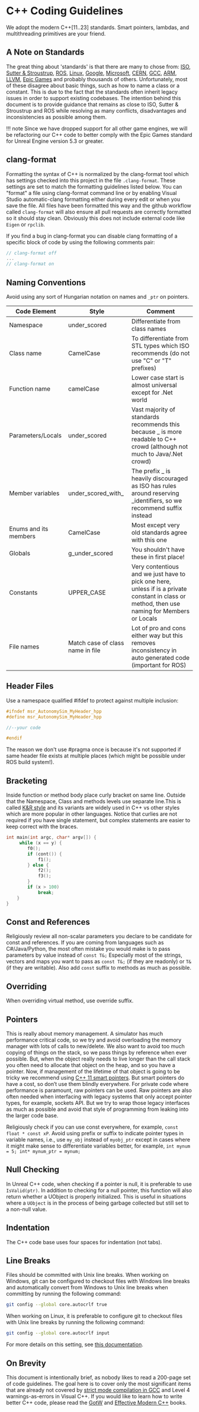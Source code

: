 # C++ Coding Guidelines

We adopt the modern C++[11..23] standards. Smart pointers, lambdas, and multithreading primitives are your friend.

## A Note on Standards

The great thing about 'standards' is that there are many to chose from: [ISO](https://isocpp.org/wiki/faq/coding-standards), [Sutter &amp; Stroustrup](https://github.com/isocpp/CppCoreGuidelines/blob/master/CppCoreGuidelines.md), [ROS](http://wiki.ros.org/CppStyleGuide), [Linux](https://www.kernel.org/doc/Documentation/process/coding-style.rst), [Google](https://google.github.io/styleguide/cppguide.html), [Microsoft](https://msdn.microsoft.com/en-us/library/888a6zcz.aspx), [CERN](http://atlas-computing.web.cern.ch/atlas-computing/projects/qa/draft_guidelines.html), [GCC](https://gcc.gnu.org/wiki/CppConventions), [ARM](http://infocenter.arm.com/help/index.jsp?topic=/com.arm.doc.dui0475c/CJAJAJCJ.html), [LLVM](http://llvm.org/docs/CodingStandards.html), [Epic Games](https://docs.unrealengine.com/5.3/en-US/epic-cplusplus-coding-standard-for-unreal-engine/) and probably thousands of others. Unfortunately, most of these disagree about basic things, such as how to name a class or a constant. This is due to the fact that the standards often inherit legacy issues in order to support existing codebases. The intention behind this document is to provide guidance that remains as close to ISO, Sutter &amp; Stroustrup and ROS while resolving as many conflicts, disadvantages and inconsistencies as possible among them.

!!! note
    Since we have dropped support for all other game engines, we will be refactoring our C++ code to better comply with the Epic Games standard for Unreal Engine version 5.3 or greater.

## clang-format

Formatting the syntax of C++ is normalized by the clang-format tool which has settings checked into this project in the file `.clang-format`. These settings are set to match the formatting guidelines listed below.  You can "format" a file using clang-format command line or by enabling Visual Studio automatic-clang formatting either during every edit or when you save the file.  All files have been formatted this way and the github workflow called `clang-format` will also ensure all pull requests are correctly formatted so it should stay clean.  Obviously this does not include external code like `Eigen` or `rpclib`.  

If you find a bug in clang-format you can disable clang formatting of a specific block of code by using the following comments pair:

```cpp
// clang-format off
...
// clang-format on
```

## Naming Conventions

Avoid using any sort of Hungarian notation on names and `_ptr` on pointers.

| **Code Element**      | **Style**                        | **Comment**                                                                                                                                   |
| --------------------- | -------------------------------- | --------------------------------------------------------------------------------------------------------------------------------------------- |
| Namespace             | under\_scored                    | Differentiate from class names                                                                                                                |
| Class name            | CamelCase                        | To differentiate from STL types which ISO recommends (do not use "C" or "T" prefixes)                                                         |
| Function name         | camelCase                        | Lower case start is almost universal except for .Net world                                                                                    |
| Parameters/Locals     | under\_scored                    | Vast majority of standards recommends this because \_ is more readable to C++ crowd (although not much to Java/.Net crowd)                    |
| Member variables      | under\_scored\_with\_            | The prefix \_ is heavily discouraged as ISO has rules around reserving \_identifiers, so we recommend suffix instead                          |
| Enums and its members | CamelCase                        | Most except very old standards agree with this one                                                                                            |
| Globals               | g\_under\_scored                 | You shouldn't have these in first place!                                                                                                      |
| Constants             | UPPER\_CASE                      | Very contentious and we just have to pick one here, unless if is a private constant in class or method, then use naming for Members or Locals |
| File names            | Match case of class name in file | Lot of pro and cons either way but this removes inconsistency in auto generated code (important for ROS)                                      |

## Header Files

Use a namespace qualified #ifdef to protect against multiple inclusion:

```cpp
#ifndef msr_AutonomySim_MyHeader_hpp
#define msr_AutonomySim_MyHeader_hpp

//--your code

#endif
```

The reason we don't use #pragma once is because it's not supported if same header file exists at multiple places (which might be possible under ROS build system!).

## Bracketing

Inside function or method body place curly bracket on same line. Outside that the Namespace, Class and methods levels use separate line.This is called [K&amp;R style](https://en.wikipedia.org/wiki/Indent_style#K.26R_style) and its variants are widely used in C++ vs other styles which are more popular in other languages. Notice that curlies are not required if you have single statement, but complex statements are easier to keep correct with the braces.

```cpp
int main(int argc, char* argv[]) {
     while (x == y) {
        f0();
        if (cont()) {
            f1();
        } else {
            f2();
            f3();
        }
        if (x > 100)
            break;
    }
}
```

## Const and References

Religiously review all non-scalar parameters you declare to be candidate for const and references. If you are coming from languages such as C#/Java/Python, the most often mistake you would make is to pass parameters by value instead of `const T&;` Especially most of the strings, vectors and maps you want to pass as `const T&;` (if they are readonly) or `T&` (if they are writable). Also add `const` suffix to methods as much as possible.

## Overriding

When overriding virtual method, use override suffix.

## Pointers

This is really about memory management. A simulator has much performance critical code, so we try and avoid overloading the memory manager with lots of calls to new/delete. We also want to avoid too much copying of things on the stack, so we pass things by reference when ever possible. But, when the object really needs to live longer than the call stack you often need to allocate that object on the heap, and so you have a pointer.  Now, if management of the lifetime of that object is going to be tricky we recommend using [C++ 11 smart pointers](https://cppstyle.wordpress.com/c11-smart-pointers/). But smart pointers do have a cost, so don’t use them blindly everywhere.  For private code where performance is paramount, raw pointers can be used. Raw pointers are also often needed when interfacing with legacy systems that only accept pointer types, for example, sockets API. But we try to wrap those legacy interfaces as much as possible and avoid that style of programming from leaking into the larger code base.

Religiously check if you can use const everywhere, for example, `const float * const xP`. Avoid using prefix or suffix to indicate pointer types in variable names, i.e., use `my_obj` instead of `myobj_ptr` except in cases where it might make sense to differentiate variables better, for example, `int mynum = 5; int* mynum_ptr = mynum;`

## Null Checking

In Unreal C++ code, when checking if a pointer is null, it is preferable to use `IsValid(ptr)`. In addition to checking for a null pointer, this function will also return whether a UObject is properly initialized. This is useful in situations where a `UObject` is in the process of being garbage collected but still set to a non-null value.

## Indentation

The C++ code base uses four spaces for indentation (not tabs).

## Line Breaks

Files should be committed with Unix line breaks. When working on Windows, git can be configured to checkout files with Windows line breaks and automatically convert from Windows to Unix line breaks when committing by running the following command:

```bash
git config --global core.autocrlf true
```

When working on Linux, it is preferable to configure git to checkout files with Unix line breaks by running the following command:

```bash
git config --global core.autocrlf input
```

For more details on this setting, see [this documentation](https://docs.github.com/en/get-started/getting-started-with-git/configuring-git-to-handle-line-endings).

## On Brevity

This document is intentionally brief, as nobody likes to read a 200-page set of code guidelines. The goal here is to cover only the most significant items that are already not covered by [strict mode compilation in GCC](http://shitalshah.com/p/how-to-enable-and-use-gcc-strict-mode-compilation/) and Level 4 warnings-as-errors in Visual C++. If you would like to learn how to write better C++ code, please read the [GotW](https://herbsutter.com/gotw/) and [Effective Modern C++](http://shop.oreilly.com/product/0636920033707.do) books.

